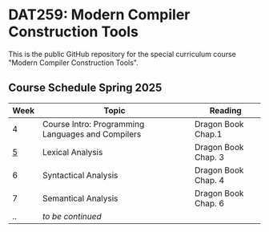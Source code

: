 # DAT259: Modern Compiler Construction Tools

This is the public GitHub repository for the special curriculum course "Modern Compiler Construction Tools".

## Course Schedule Spring 2025

| Week | Topic | Reading |
| --------------- | --------------- | --------------- |
| 4 | Course Intro: Programming Languages and Compilers | Dragon Book Chap.1 |
| [5](./assignments/week5.md) | Lexical Analysis | Dragon Book Chap. 3 |
| 6 | Syntactical Analysis | Dragon Book Chap. 4 |
| 7 | Semantical Analysis | Dragon Book Chap. 6 |
| ..| _to be continued_ | |

